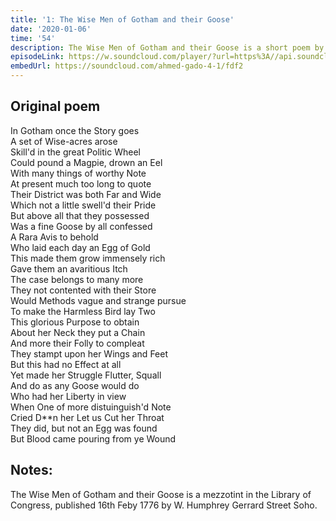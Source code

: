 ```yaml
---
title: '1: The Wise Men of Gotham and their Goose'
date: '2020-01-06'
time: '54'
description: The Wise Men of Gotham and their Goose is a short poem by an unknown author describing the United States struggles with Britain.
episodeLink: https://w.soundcloud.com/player/?url=https%3A//api.soundcloud.com/tracks/739145023&color=%237d94c5&auto_play=false&hide_related=false&show_comments=true&show_user=true&show_reposts=false&show_teaser=true&visual=true
embedUrl: https://soundcloud.com/ahmed-gado-4-1/fdf2
---
```


## Original poem

In Gotham once the Story goes  
A set of Wise-acres arose  
Skill'd in the great Politic Wheel  
Could pound a Magpie, drown an Eel  
With many things of worthy Note  
At present much too long to quote  
Their District was both Far and Wide  
Which not a little swell'd their Pride  
But above all that they possessed  
Was a fine Goose by all confessed  
A Rara Avis to behold  
Who laid each day an Egg of Gold  
This made them grow immensely rich  
Gave them an avaritious Itch  
The case belongs to many more  
They not contented with their Store  
Would Methods vague and strange pursue  
To make the Harmless Bird lay Two  
This glorious Purpose to obtain  
About her Neck they put a Chain  
And more their Folly to compleat  
They stampt upon her Wings and Feet  
But this had no Effect at all  
Yet made her Struggle Flutter, Squall  
And do as any Goose would do  
Who had her Liberty in view  
When One of more distuinguish'd Note  
Cried D**n her Let us Cut her Throat  
They did, but not an Egg was found  
But Blood came pouring from ye Wound  

## Notes:
The Wise Men of Gotham and their Goose is a mezzotint in the Library of Congress, published 16th Feby 1776 by W. Humphrey Gerrard Street Soho.
